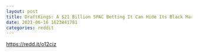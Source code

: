 ```yaml
--- 
layout: post 
title: DraftKings: A $21 Billion SPAC Betting It Can Hide Its Black Market Operations 
date: 2021-06-16 1623841781 
categories: reddit 
--- 
```

https://redd.it/o12ciz